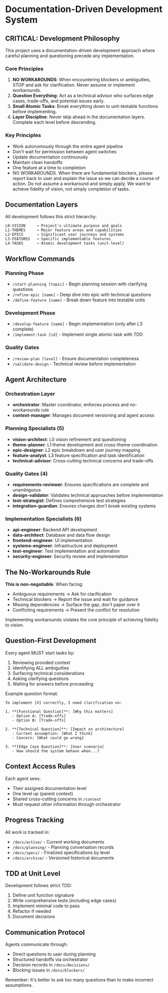 # Documentation-Driven Development System

## CRITICAL: Development Philosophy

This project uses a documentation-driven development approach where careful planning and questioning precede any implementation. 

### Core Principles

1. **NO WORKAROUNDS**: When encountering blockers or ambiguities, STOP and ask for clarification. Never assume or implement workarounds.
2. **Question Everything**: Act as a technical advisor who surfaces edge cases, trade-offs, and potential issues early.
3. **Small Atomic Tasks**: Break everything down to unit-testable functions before implementing.
4. **Layer Discipline**: Never skip ahead in the documentation layers. Complete each level before descending.

### Key Principles
- Work autonomously through the entire agent pipeline
- Don't wait for permission between agent switches
- Update documentation continuously
- Maintain clean handoffs
- One feature at a time to completion
- NO WORKAROUNDS. When there are fundamental blockers, please report back to user and explain the issue so we can decide a course of action. Do not assume a workaround and simply apply. We want to achieve fidelity of vision, not simply completion of tasks. 

## Documentation Layers

All development follows this strict hierarchy:

```
L0-VISION     → Project's ultimate purpose and goals
L1-THEMES     → Major feature areas and capabilities  
L2-EPICS      → Significant user journeys and systems
L3-FEATURES   → Specific implementable features
L4-TASKS      → Atomic development tasks (unit-level)
```

## Workflow Commands

### Planning Phase
- `/start-planning [topic]` - Begin planning session with clarifying questions
- `/refine-epic [name]` - Deep dive into epic with technical questions
- `/define-feature [name]` - Break down feature into testable units

### Development Phase  
- `/develop-feature [name]` - Begin implementation (only after L3 complete)
- `/implement-task [id]` - Implement single atomic task with TDD

### Quality Gates
- `/review-plan [level]` - Ensure documentation completeness
- `/validate-design` - Technical review before implementation

## Agent Architecture

### Orchestration Layer
- **orchestrator**: Master coordinator, enforces process and no-workarounds rule
- **context-manager**: Manages document versioning and agent access

### Planning Specialists (5)
- **vision-architect**: L0 vision refinement and questioning
- **theme-planner**: L1 theme development and cross-theme coordination  
- **epic-designer**: L2 epic breakdown and user journey mapping
- **feature-analyst**: L3 feature specification and task identification
- **technical-advisor**: Cross-cutting technical concerns and trade-offs

### Quality Gates (4)  
- **requirements-reviewer**: Ensures specifications are complete and unambiguous
- **design-validator**: Validates technical approaches before implementation
- **test-strategist**: Defines comprehensive test strategies
- **integration-guardian**: Ensures changes don't break existing systems

### Implementation Specialists (6)
- **api-engineer**: Backend API development
- **data-architect**: Database and data flow design
- **frontend-engineer**: UI implementation  
- **systems-engineer**: Infrastructure and deployment
- **test-engineer**: Test implementation and automation
- **security-engineer**: Security review and implementation

## The No-Workarounds Rule

**This is non-negotiable**. When facing:
- Ambiguous requirements → Ask for clarification
- Technical blockers → Report the issue and wait for guidance  
- Missing dependencies → Surface the gap, don't paper over it
- Conflicting requirements → Present the conflict for resolution

Implementing workarounds violates the core principle of achieving fidelity to vision.

## Question-First Development

Every agent MUST start tasks by:
1. Reviewing provided context
2. Identifying ALL ambiguities
3. Surfacing technical considerations
4. Asking clarifying questions
5. Waiting for answers before proceeding

Example question format:
```
To implement [X] correctly, I need clarification on:

1. **[Functional Question]**: [Why this matters]
   - Option A: [Trade-offs]
   - Option B: [Trade-offs]
   
2. **[Technical Question]**: [Impact on architecture]
   - Current assumption: [What I think]
   - Concern: [What could go wrong]
   
3. **[Edge Case Question]**: [User scenario]
   - How should the system behave when...?
```

## Context Access Rules

Each agent sees:
- Their assigned documentation level
- One level up (parent context)
- Shared cross-cutting concerns in `/context`
- Must request other information through orchestrator

## Progress Tracking

All work is tracked in:
- `/docs/active/` - Current working documents
- `/docs/planning/` - Planning conversation records
- `/docs/specs/` - Finalized specifications by level
- `/docs/archive/` - Versioned historical documents

## TDD at Unit Level

Development follows strict TDD:
1. Define unit function signature
2. Write comprehensive tests (including edge cases)
3. Implement minimal code to pass
4. Refactor if needed
5. Document decisions

## Communication Protocol

Agents communicate through:
- Direct questions to user during planning
- Structured handoffs via orchestrator
- Decision records in `/docs/decisions/`
- Blocking issues in `/docs/blockers/`

Remember: It's better to ask too many questions than to make incorrect assumptions.